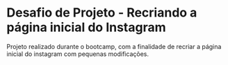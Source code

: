 # Desafio de Projeto - Recriando a página inicial do Instagram

Projeto realizado durante o bootcamp, com a finalidade de recriar a página inicial do instagram com pequenas modificações.
